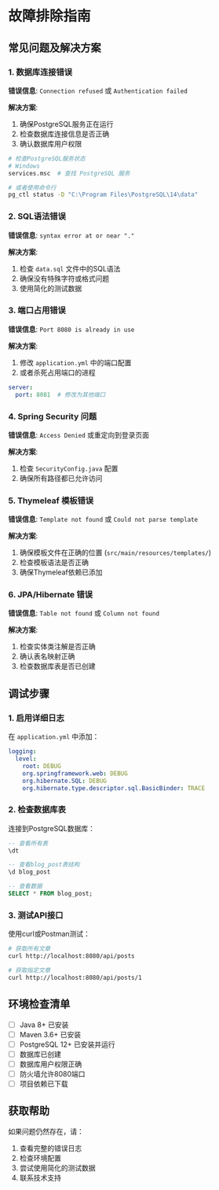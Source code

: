 # 故障排除指南

## 常见问题及解决方案

### 1. 数据库连接错误

**错误信息**: `Connection refused` 或 `Authentication failed`

**解决方案**:
1. 确保PostgreSQL服务正在运行
2. 检查数据库连接信息是否正确
3. 确认数据库用户权限

```bash
# 检查PostgreSQL服务状态
# Windows
services.msc  # 查找 PostgreSQL 服务

# 或者使用命令行
pg_ctl status -D "C:\Program Files\PostgreSQL\14\data"
```

### 2. SQL语法错误

**错误信息**: `syntax error at or near "."`

**解决方案**:
1. 检查 `data.sql` 文件中的SQL语法
2. 确保没有特殊字符或格式问题
3. 使用简化的测试数据

### 3. 端口占用错误

**错误信息**: `Port 8080 is already in use`

**解决方案**:
1. 修改 `application.yml` 中的端口配置
2. 或者杀死占用端口的进程

```yaml
server:
  port: 8081  # 修改为其他端口
```

### 4. Spring Security 问题

**错误信息**: `Access Denied` 或重定向到登录页面

**解决方案**:
1. 检查 `SecurityConfig.java` 配置
2. 确保所有路径都已允许访问

### 5. Thymeleaf 模板错误

**错误信息**: `Template not found` 或 `Could not parse template`

**解决方案**:
1. 确保模板文件在正确的位置 (`src/main/resources/templates/`)
2. 检查模板语法是否正确
3. 确保Thymeleaf依赖已添加

### 6. JPA/Hibernate 错误

**错误信息**: `Table not found` 或 `Column not found`

**解决方案**:
1. 检查实体类注解是否正确
2. 确认表名映射正确
3. 检查数据库表是否已创建

## 调试步骤

### 1. 启用详细日志

在 `application.yml` 中添加：

```yaml
logging:
  level:
    root: DEBUG
    org.springframework.web: DEBUG
    org.hibernate.SQL: DEBUG
    org.hibernate.type.descriptor.sql.BasicBinder: TRACE
```

### 2. 检查数据库表

连接到PostgreSQL数据库：

```sql
-- 查看所有表
\dt

-- 查看blog_post表结构
\d blog_post

-- 查看数据
SELECT * FROM blog_post;
```

### 3. 测试API接口

使用curl或Postman测试：

```bash
# 获取所有文章
curl http://localhost:8080/api/posts

# 获取指定文章
curl http://localhost:8080/api/posts/1
```

## 环境检查清单

- [ ] Java 8+ 已安装
- [ ] Maven 3.6+ 已安装
- [ ] PostgreSQL 12+ 已安装并运行
- [ ] 数据库已创建
- [ ] 数据库用户权限正确
- [ ] 防火墙允许8080端口
- [ ] 项目依赖已下载

## 获取帮助

如果问题仍然存在，请：

1. 查看完整的错误日志
2. 检查环境配置
3. 尝试使用简化的测试数据
4. 联系技术支持 